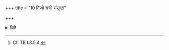 +++
title = "10 तिस्रो रात्रीः संसृष्टा"

+++

<details><summary>थिते</summary>

10. This mixture remains for three days.[^1]   

[^1]: Cf. TB I.8.5.4. 

</details>
